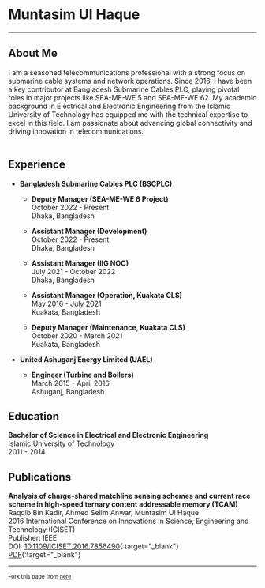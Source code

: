# Muntasim Ul Haque

---

## About Me
<div class="about-me">
I am a seasoned telecommunications professional with a strong focus on submarine cable systems and network operations. Since 2016, I have been a key contributor at Bangladesh Submarine Cables PLC, playing pivotal roles in major projects like SEA-ME-WE 5 and SEA-ME-WE 62. My academic background in Electrical and Electronic Engineering from the Islamic University of Technology has equipped me with the technical expertise to excel in this field. I am passionate about advancing global connectivity and driving innovation in telecommunications.
</div><br>
  
## Experience

- **Bangladesh Submarine Cables PLC (BSCPLC)**
	- **Deputy Manager (SEA-ME-WE 6 Project)**  
		October 2022 - Present  
		Dhaka, Bangladesh  

	- **Assistant Manager (Development)**  
		October 2022 - Present  
		Dhaka, Bangladesh  

	- **Assistant Manager (IIG NOC)**  
		July 2021 - October 2022  
		Dhaka, Bangladesh  

	- **Assistant Manager (Operation, Kuakata CLS)**  
		May 2016 - July 2021  
		Kuakata, Bangladesh  

	- **Deputy Manager (Maintenance, Kuakata CLS)**  
		October 2020 - March 2021  
		Kuakata, Bangladesh  

- **United Ashuganj Energy Limited (UAEL)**
	- **Engineer (Turbine and Boilers)**  
		March 2015 - April 2016  
		Ashuganj, Bangladesh  

## Education

**Bachelor of Science in Electrical and Electronic Engineering**  
Islamic University of Technology  
2011 - 2014

## Publications

**Analysis of charge-shared matchline sensing schemes and current race scheme in high-speed ternary content addressable memory (TCAM)**  
Raqqib Bin Kadir, Ahmed Selim Anwar, Muntasim Ul Haque  
2016 International Conference on Innovations in Science, Engineering and Technology (ICISET)  
Publisher: IEEE  
DOI: [10.1109/ICISET.2016.7856490](https://ieeexplore.ieee.org/document/7856490#:~:text=DOI%3A%2010.1109/ICISET.2016.7856490){:target="_blank"}  
[PDF](https://mega.nz/file/7IAGwRgA#IUDTS7mYArwtloYyYOpVU6hfhNQrHJ4xFYuz8BCQ3sE){:target="_blank"}

---

<p style="font-size:11px">Fork this page from <a href="https://github.com/muntasimulhaque/muntasimulhaque.github.io" target="_blank">here</a></p>

